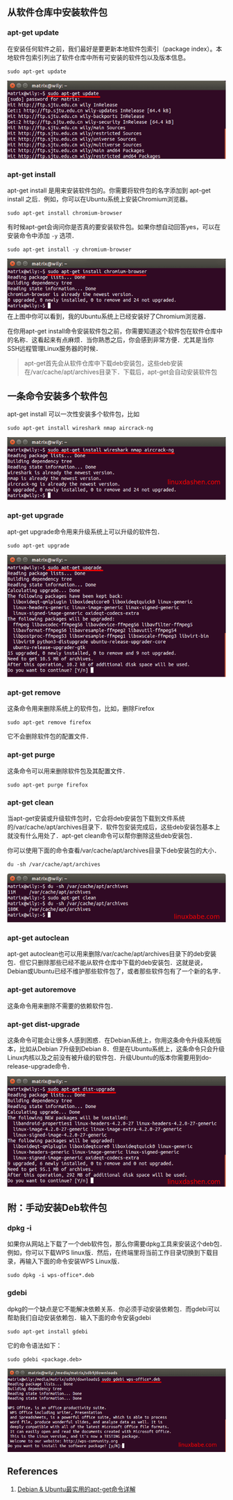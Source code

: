 ## 从软件仓库中安装软件包

### apt-get update

在安装任何软件之前，我们最好是要更新本地软件包索引（package index）。本地软件包索引列出了软件仓库中所有可安装的软件包以及版本信息。
```
sudo apt-get update
```
![](img/apt-get/fig1.png?raw=true)

### apt-get install

apt-get install 是用来安装软件包的。你需要将软件包的名字添加到 apt-get install 之后．例如，你可以在Ubuntu系统上安装Chromium浏览器。
```
sudo apt-get install chromium-browser
```
有时候apt-get会询问你是否真的要安装软件包。如果你想自动回答yes，可以在安装命令中添加 `-y` 选项．
```
sudo apt-get install -y chromium-browser
```
![](img/apt-get/fig2.png?raw=true)
在上图中你可以看到，我的Ubuntu系统上已经安装好了Chromium浏览器．

在你用apt-get install命令安装软件包之前，你需要知道这个软件包在软件仓库中的名称．这看起来有点麻烦．当你熟悉之后，你会感到非常方便．尤其是当你SSH远程管理Linux服务器的时候．
> apt-get首先会从软件仓库中下载deb安装包，这些deb安装在/var/cache/apt/archives目录下．下载后，apt-get会自动安装软件包

## 一条命令安装多个软件包

apt-get install 可以一次性安装多个软件包，比如
```
sudo apt-get install wireshark nmap aircrack-ng
```
![](img/apt-get/fig3.png?raw=true)

### apt-get upgrade

apt-get upgrade命令用来升级系统上可以升级的软件包．
```
sudo apt-get upgrade
```
![](img/apt-get/fig4.png?raw=true)

### apt-get remove

这条命令用来删除系统上的软件包，比如，删除Firefox
```
sudo apt-get remove firefox
```
它不会删除软件包的配置文件．

### apt-get purge

这条命令可以用来删除软件包及其配置文件．
```
sudo apt-get purge firefox
```

### apt-get clean

当apt-get安装或升级软件包时，它会将deb安装包下载到文件系统的/var/cache/apt/archives目录下．软件包安装完成后，这些deb安装包基本上就没有什么用处了．apt-get clean命令可以帮你删除这些deb安装包．

你可以使用下面的命令查看/var/cache/apt/archives目录下deb安装包的大小．
```
du -sh /var/cache/apt/archives
```
![](img/apt-get/fig5.png?raw=true)

### apt-get autoclean

apt-get autoclean也可以用来删除/var/cache/apt/archives目录下的deb安装包．但它只删除那些已经不能从软件仓库中下载的deb安装包．这就是说，Debian或Ubuntu已经不维护那些软件包了，或者那些软件包有了一个新的名字．

### apt-get autoremove

这条命令用来删除不需要的依赖软件包．

### apt-get dist-upgrade

这条命令可能会让很多人感到困惑．在Debian系统上，你用这条命令升级系统版本，比如从Debian 7升级到Debian 8．但是在Ubuntu系统上，这条命令只会升级Linux内核以及之前没有被升级的软件包．升级Ubuntu的版本你需要用到do-release-upgrade命令．

![](img/apt-get/fig6.png?raw=true)

## 附：手动安装Deb软件包

### dpkg -i

如果你从网站上下载了一个deb软件包，那么你需要dpkg工具来安装这个deb包．例如，你可以下载WPS linux版．然后，在终端里将当前工作目录切换到下载目录，再输入下面的命令安装WPS  Linux版．
```
sudo dpkg -i wps-office*.deb
```

### gdebi

dpkg的一个缺点是它不能解决依赖关系．你必须手动安装依赖包．而gdebi可以帮助我们自动安装依赖包．输入下面的命令安装gdebi
```
sudo apt-get install gdebi
```
它的命令语法如下：
```
sudo gdebi <package.deb>
```
![](img/apt-get/fig7.png?raw=true)

## References

1. [Debian & Ubuntu最实用的apt-get命令详解](https://www.linuxdashen.com/apt-get%E8%BD%AF%E4%BB%B6%E5%8C%85%E7%AE%A1%E7%90%86%E5%99%A8%E7%9A%84%E5%9F%BA%E6%9C%AC%E7%94%A8%E6%B3%95)
<!--stackedit_data:
eyJoaXN0b3J5IjpbMTk3MzQ4MDA5Ml19
-->